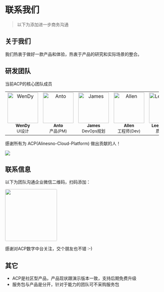 # 联系我们 

> 以下为添加进一步商务沟通

## 关于我们

我们热衷于做好一款产品和体验，热衷于产品的研究和实际场景的整合。

## 研发团队

当前ACP的核心团队成员

<table>
   <tbody>
    <tr>
     <td align="center"> <a href="https://github.com/alinesno-cloud"></a> <img src="https://avatars.githubusercontent.com/u/101002463?v=4" width="100px;" alt="WenDy" /> <br /> <sub><b>WenDy</b></sub> <br /> <sub>UI设计</sub> </td>
     <td align="center"> <a href="https://github.com/alinesno-cloud"></a> <img src="https://avatars.githubusercontent.com/u/9816972?v=4" width="100px;" alt="Anto" /> <br /> <sub><b>Anto</b></sub> <br /> <sub>产品(PM)</sub> </td>
     <td align="center"> <a href="https://github.com/alinesno-cloud"></a>  <img src="https://avatars.githubusercontent.com/u/105762826?v=4" width="100px;" alt="James" /> <br /> <sub><b>James</b></sub> <br /> <sub>DevOps规划</sub> </td>
     <td align="center"> <a href="https://github.com/alinesno-cloud"></a>  <img src="https://avatars.githubusercontent.com/u/99624544?v=4" width="100px;" alt="Allen" /> <br /> <sub><b>Allen</b></sub> <br /> <sub>工程师(Dev)</sub></td>
     <td align="center"> <a href="https://github.com/alinesno-cloud"></a>  <img src="https://avatars.githubusercontent.com/u/109861977?v=4" width="100px;" alt="Lee_pudding" /> <br /> <sub><b>Lee_pudding</b></sub> <br /> <sub>质量(QA)</sub> </td>
    </tr>
   </tbody>
  </table>
   

感谢所有为 ACP(Alinesno-Cloud-Platform) 做出贡献的人！
 
<a href="https://github.com/alinesno-cloud/alinesno-cloud-platform-press/graphs/contributors">
  <img src="https://opencollective.com/vuepress/contributors.svg?width=890&button=false" />
</a>
 
</table>

## 联系信息

以下为团队沟通企业微信二维码，扫码添加：

<img src="/prices/contact_me_qr.png" style="width:170px;border-radius:3px;" />

感谢对ACP数字中台关注，交个朋友也不错 :-)

## 其它

- ACP是社区型产品，产品现状跟演示版本一致，支持后期免费升级 
- 服务包与产品是分开，针对于能力的团队可不采购服务包
